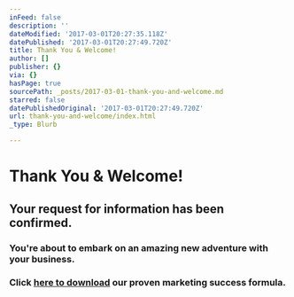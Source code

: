 ```yaml
---
inFeed: false
description: ''
dateModified: '2017-03-01T20:27:35.118Z'
datePublished: '2017-03-01T20:27:49.720Z'
title: Thank You & Welcome!
author: []
publisher: {}
via: {}
hasPage: true
sourcePath: _posts/2017-03-01-thank-you-and-welcome.md
starred: false
datePublishedOriginal: '2017-03-01T20:27:49.720Z'
url: thank-you-and-welcome/index.html
_type: Blurb

---
```

# Thank You & Welcome!

## Your request for information has been confirmed.

### You're about to embark on an amazing new adventure with your business.

### Click [here to download][0] our proven marketing success formula.

[0]: https://spideroak.com/browse/share/ALAW/MarketSuccess/MarketingSuccess/